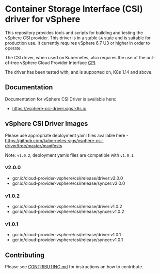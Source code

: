 # Container Storage Interface (CSI) driver for vSphere

This repository provides tools and scripts for building and testing the vSphere CSI provider. This driver is in a stable `GA` state and is suitable for production use. It currently requires vSphere 6.7 U3 or higher in order to operate.

The CSI driver, when used on Kubernetes, also requires the use of the out-of-tree vSphere Cloud Provider Interface [CPI](https://github.com/kubernetes/cloud-provider-vsphere).

The driver has been tested with, and is supported on, K8s 1.14 and above.

## Documentation

Documentation for vSphere CSI Driver is available here:

* <https://vsphere-csi-driver.sigs.k8s.io>

## vSphere CSI Driver Images

Please use appropriate deployment yaml files available here - <https://github.com/kubernetes-sigs/vsphere-csi-driver/tree/master/manifests>

Note: `v1.0.2`, deployment yamls files are compatible with `v1.0.1`.

### v2.0.0

* gcr.io/cloud-provider-vsphere/csi/release/driver:v2.0.0
* gcr.io/cloud-provider-vsphere/csi/release/syncer:v2.0.0

### v1.0.2

* gcr.io/cloud-provider-vsphere/csi/release/driver:v1.0.2
* gcr.io/cloud-provider-vsphere/csi/release/syncer:v1.0.2

### v1.0.1

* gcr.io/cloud-provider-vsphere/csi/release/driver:v1.0.1
* gcr.io/cloud-provider-vsphere/csi/release/syncer:v1.0.1

## Contributing

Please see [CONTRIBUTING.md](CONTRIBUTING.md) for instructions on how to contribute.
